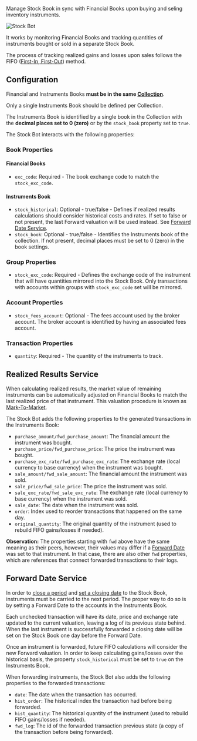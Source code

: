Manage Stock Book in sync with Financial Books upon buying and seling inventory instruments.

![Stock Bot](https://docs.google.com/drawings/d/e/2PACX-1vQSjFxT6jVtwaiuDOEaDOaruFHWDp8YtT91lNUCw4BruKm3ZED__g1D4-5iAoi-J23j4v55Tk6ETg9R/pub?w=2848&h=1306)

It works by monitoring Financial Books and tracking quantities of instruments bought or sold in a separate Stock Book.

The process of tracking realized gains and losses upon sales follows the FIFO ([First-In, First-Out](https://medium.com/magnimetrics/first-in-first-out-fifo-inventory-costing-f0bc00096a59)) method.


## Configuration

Financial and Instruments Books **must be in the same [Collection](https://help.bkper.com/en/articles/4208937-collections)**.

Only a single Instruments Book should be defined per Collection.

The Instruments Book is identified by a single book in the Collection with the **decimal places set to 0 (zero)** or by the ```stock_book``` property set to ```true```.

The Stock Bot interacts with the following properties:

### Book Properties

#### Financial Books
- ```exc_code```: Required - The book exchange code to match the ```stock_exc_code```.
#### Instruments Book
- ```stock_historical```: Optional - true/false - Defines if realized results calculations should consider historical costs and rates. If set to false or not present, the last Forward valuation will be used instead. See [Forward Date Service](#forward-date-service).
- ```stock_book```: Optional - true/false - Identifies the Instruments book of the collection. If not present, decimal places must be set to 0 (zero) in the book settings.

### Group Properties

- ```stock_exc_code```: Required - Defines the exchange code of the instrument that will have quantities mirrored into the Stock Book. Only transactions with accounts within groups with ```stock_exc_code``` set will be mirrored.

### Account Properties

- ```stock_fees_account```: Optional - The fees account used by the broker account. The broker account is identified by having an associated fees account.

### Transaction Properties 

- ```quantity```: Required - The quantity of the instruments to track.


## Realized Results Service

When calculating realized results, the market value of remaining instruments can be automatically adjusted on Financial Books to match the last realized price of that instrument. This valuation procedure is known as [Mark-To-Market](https://www.investopedia.com/terms/m/marktomarket.asp). 

The Stock Bot adds the following properties to the generated transactions in the Instruments Book:

- ```purchase_amount/fwd_purchase_amount```: The financial amount the instrument was bought.
- ```purchase_price/fwd_purchase_price```: The price the instrument was bought.
- ```purchase_exc_rate/fwd_purchase_exc_rate```: The exchange rate (local currency to base currency) when the instrument was bought.
- ```sale_amount/fwd_sale_amount```: The financial amount the instrument was sold.
- ```sale_price/fwd_sale_price```: The price the instrument was sold.
- ```sale_exc_rate/fwd_sale_exc_rate```: The exchange rate (local currency to base currency) when the instrument was sold.
- ```sale_date```: The date when the instrument was sold.
- ```order```: Index used to reorder transactions that happened on the same day.
- ```original_quantity```: The original quantity of the instrument (used to rebuild FIFO gains/losses if needed).

**Observation:**
The properties starting with ```fwd``` above have the same meaning as their peers, however, their values may differ if a [Forward Date](#forward-date-service) was set to that instrument. In that case, there are also other ```fwd``` properties, which are references that connect forwarded transactions to their logs.


## Forward Date Service

In order to [close a period](https://help.bkper.com/en/articles/6000644-closing-a-period) and [set a closing date](https://help.bkper.com/en/articles/5100445-book-closing-and-lock-dates) to the Stock Book, instruments must be carried to the next period. The proper way to do so is by setting a Forward Date to the accounts in the Instruments Book.

Each unchecked transaction will have its date, price and exchange rate updated to the current valuation, leaving a log of its previous state behind. When the last instrument is successfully forwarded a closing date will be set on the Stock Book one day before the Forward Date.

Once an instrument is forwarded, future FIFO calculations will consider the new Forward valuation. In order to keep calculating gains/losses over the historical basis, the property ```stock_historical``` must be set to ```true``` on the Instruments Book.

When forwarding instruments, the Stock Bot also adds the following properties to the forwarded transactions:

- ```date```: The date when the transaction has occurred.
- ```hist_order```: The historical index the transaction had before being forwarded.
- ```hist_quantity```: The historical quantity of the instrument (used to rebuild FIFO gains/losses if needed).
- ```fwd_log```: The id of the forwarded transaction previous state (a copy of the transaction before being forwarded).
